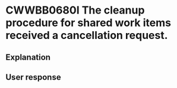 # CWWBB0680I The cleanup procedure for shared work items received a cancellation request.

## Explanation

## User response